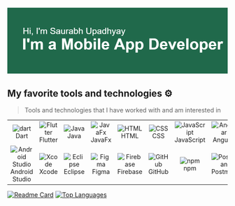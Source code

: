 ![Header](header.png)


## My favorite tools and technologies ⚙️

> Tools and technologies that I have worked with and am interested in
<table>
  <!-- Programming Languages -->
  <tr>
    <td align="center" width="96">
      <img src="https://skillicons.dev/icons?i=dart" width="48" height="48" alt="dart" />
      <br>Dart
    </td>
    <td class="skill-cell" align="center" width="96">
      <img src="https://skillicons.dev/icons?i=flutter" width="48" height="48" alt="Flutter" />
      <br>Flutter
    </td>
    <td class="skill-cell" align="center" width="96">
      <img src="https://skillicons.dev/icons?i=java" width="48" height="48" alt="Java" />
      <br>Java
    </td>
    <td class="skill-cell" align="center" width="96">
      <img src="https://github.com/onemarc/tech-icons/blob/main/icons/javafx-dark.svg" width="48" height="48" alt="JavaFx" />
      <br>JavaFx
    </td>
    <td align="center" width="96">
      <img src="https://skillicons.dev/icons?i=html" width="48" height="48" alt="HTML" />
      <br>HTML
    </td>
    <td class="skill-cell" align="center" width="96">
      <img src="https://skillicons.dev/icons?i=css" width="48" height="48" alt="CSS" />
      <br>CSS
    </td>
    <td class="skill-cell" align="center" width="96">
      <img src="https://skillicons.dev/icons?i=js" width="48" height="48" alt="JavaScript" />
      <br>JavaScript
    </td>
        <td class="skill-cell" align="center" width="96">
      <img src="https://skillicons.dev/icons?i=angular" width="48" height="48" alt="Angular" />
      <br>Angular
    </td>
    <td align="center" width="96">
      <img src="https://github.com/onemarc/tech-icons/blob/main/icons/typescript.svg"  alt="TypeScript" width="48" height="48" />
      <br>TypeScript
    </td>
  </tr>
  <!-- Existing tools -->
  <tr>
    <td class="skill-cell" align="center" width="96">
      <img src="https://skillicons.dev/icons?i=androidstudio" width="48" height="48" alt="Android Studio" />
      <br>Android Studio
    </td>
    <td class="skill-cell" align="center" width="96">
      <img src="https://github.com/onemarc/tech-icons/blob/main/icons/xcode-dark.svg"  width="48" height="48" alt="Xcode" />
      <br>Xcode
    </td>
    <td class="skill-cell" align="center" width="96">
      <img src="https://skillicons.dev/icons?i=eclipse" width="48" height="48" alt="Eclipse" />
      <br>Eclipse
    </td>
    <td class="skill-cell" align="center" width="96">
      <img src="https://skillicons.dev/icons?i=figma" width="48" height="48" alt="Figma" />
      <br>Figma
    </td>
    <td class="skill-cell" align="center" width="96">
      <img src="https://skillicons.dev/icons?i=firebase" width="48" height="48" alt="Firebase" />
      <br>Firebase
    </td>
    <td class="skill-cell" align="center" width="96">
      <img src="https://github.com/onemarc/tech-icons/blob/main/icons/github-dark.svg" width="48" height="48" alt="GitHub" />
      <br>GitHub
    </td>
    <td class="skill-cell" align="center" width="96">
      <img src="https://skillicons.dev/icons?i=npm" width="48" height="48" alt="npm" />
      <br>npm
    </td>
    <td class="skill-cell" align="center" width="96">
      <img src="https://skillicons.dev/icons?i=postman" width="48" height="48" alt="Postman" />
      <br>Postman
    </td>
    <td class="skill-cell" align="center" width="96">
      <img src="https://skillicons.dev/icons?i=vscode" width="48" height="48" alt="VSCode" />
      <br>VSCode
    </td>
  </tr>
</table>


[![Readme Card](https://github-readme-stats.vercel.app/api/pin/?username=Saurabh-7973&repo=snapdrop)](https://github.com/anuraghazra/github-readme-stats)
[![Top Languages](https://github-readme-stats.vercel.app/api/top-langs?username=Saurabh-7973&layout=compact&langs_count=8&card_width=320)](https://github.com/anuraghazra/convoychat)

